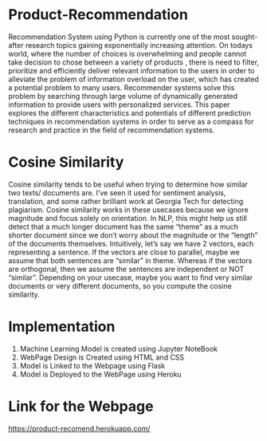# Product-Recommendation

Recommendation System using Python is currently one of the most sought-after research
topics gaining exponentially increasing attention. On todays world, where the number of
choices is overwhelming and people cannot take decision to chose between a variety of
products , there is need to filter, prioritize and efficiently deliver relevant information to the
users in order to alleviate the problem of information overload on the user, which has created a
potential problem to many users. Recommender systems solve this problem by searching
through large volume of dynamically generated information to provide users with personalized
services. This paper explores the different characteristics and potentials of different prediction
techniques in recommendation systems in order to serve as a compass for research and
practice in the field of recommendation systems.

# Cosine Similarity

Cosine similarity tends to be useful when trying to determine how similar two texts/
documents are. I’ve seen it used for sentiment analysis, translation, and some
rather brilliant work at Georgia Tech for detecting plagiarism. Cosine similarity
works in these usecases because we ignore magnitude and focus solely on
orientation. In NLP, this might help us still detect that a much longer document has
the same “theme” as a much shorter document since we don’t worry about the
magnitude or the “length” of the documents themselves.
Intuitively, let’s say we have 2 vectors, each representing a sentence. If the vectors
are close to parallel, maybe we assume that both sentences are “similar” in theme.
Whereas if the vectors are orthogonal, then we assume the sentences are
independent or NOT “similar”. Depending on your usecase, maybe you want to find
very similar documents or very different documents, so you compute the cosine
similarity.

# Implementation

1. Machine Learning Model is created using Jupyter NoteBook 
2. WebPage Design is Created using HTML and CSS
3. Model is Linked to the Webpage using Flask
4. Model is Deployed to the WebPage using Heroku 

# Link for the Webpage
https://product-recomend.herokuapp.com/
